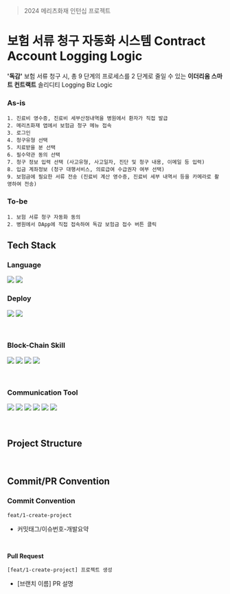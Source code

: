 > 2024 메리츠화재 인턴십 프로젝트

# 보험 서류 청구 자동화 시스템 Contract Account Logging Logic
**'독감'** 보험 서류 청구 시, 총 9 단계의 프로세스를 2 단계로 줄일 수 있는 **이더리움 스마트 컨트랙트** 솔리디티 Logging Biz Logic

### As-is
```
1. 진료비 영수증, 진료비 세부산정내역을 병원에서 환자가 직접 발급
2. 메리츠화재 앱에서 보험금 청구 메뉴 접속
3. 로그인
4. 청구유형 선택
5. 치료받을 분 선택
6. 필수약관 동의 선택
7. 청구 정보 입력 선택 (사고유형, 사고일자, 진단 및 청구 내용, 이메일 등 입력)
8. 입금 계좌정보 (청구 대행서비스, 의료급여 수급권자 여부 선택)
9. 보험금에 필요한 서류 전송 (진료비 계산 영수증, 진료비 세부 내역서 등을 카메라로 촬영하여 전송)
```

### To-be
```
1. 보험 서류 청구 자동화 동의
2. 병원에서 DApp에 직접 접속하여 독감 보험금 접수 버튼 클릭
```

## Tech Stack
### Language 
<img src="https://img.shields.io/badge/javascript-F7DF1E?style=for-the-badge&logo=javascript&logoColor=white"> <img src="https://img.shields.io/badge/Solidity-363636?style=for-the-badge&logo=Solidity&logoColor=white">

### Deploy
<img src="https://img.shields.io/badge/gcp vm-4285F4?style=for-the-badge&logo=googlecloud&logoColor=white"> <img src="https://img.shields.io/badge/Ubuntu_22.04-E95420?style=for-the-badge&logo=Ubuntu&logoColor=white"> 


<br>

### Block-Chain Skill
<img src="https://img.shields.io/badge/ethereum-3C3C3D?style=for-the-badge&logo=ethereum&logoColor=white"> <img src="https://img.shields.io/badge/truffle-5E464D?style=for-the-badge&logo=truffle&logoColor=white"> 
<img src="https://img.shields.io/badge/go_ethereum(geth)-00ADD8?style=for-the-badge&logo=go&logoColor=white"> 
<img src="https://img.shields.io/badge/geth_puppeth-00ADD8?style=for-the-badge&logo=geth_puppeth&logoColor=white"> 

<br>

### Communication Tool
<img src="https://img.shields.io/badge/github-181717?style=for-the-badge&logo=github&logoColor=white">  <img src="https://img.shields.io/badge/git-F05032?style=for-the-badge&logo=git&logoColor=white"> 
<img src="https://img.shields.io/badge/Notion-000000?style=for-the-badge&logo=notion&logoColor=white"/> 
<img src="https://img.shields.io/badge/Figma-F24E1E?style=for-the-badge&logo=Figma&logoColor=white"/> 
<img src="https://img.shields.io/badge/Discord-5865F2?style=for-the-badge&logo=Discord&logoColor=white"/> 
<img src="https://img.shields.io/badge/termius-000000?style=for-the-badge&logo=termius&logoColor=white"/> 

<br>

## Project Structure 

<br>

## Commit/PR Convention
### Commit Convention
```
feat/1-create-project
```
- 커밋태그/이슈번호-개발요약
<br>

**Pull Request**
```
[feat/1-create-project] 프로젝트 생성
```
- [브랜치 이름] PR 설명

<br>
